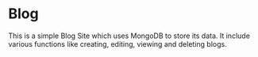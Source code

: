 # Blog
This is a simple Blog Site which uses MongoDB to store its data.
It include various functions like creating, editing, viewing and deleting blogs.
